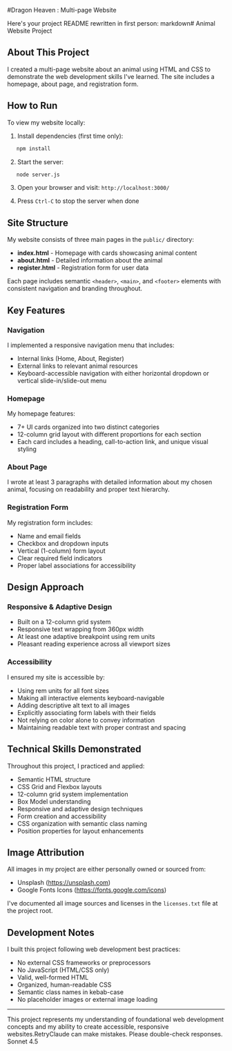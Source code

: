 #Dragon Heaven : Multi-page Website


Here's your project README rewritten in first person:
markdown# Animal Website Project

## About This Project

I created a multi-page website about an animal using HTML and CSS to demonstrate the web development skills I've learned. The site includes a homepage, about page, and registration form.

## How to Run

To view my website locally:

1. Install dependencies (first time only):
```bash
   npm install
```

2. Start the server:
```bash
   node server.js
```

3. Open your browser and visit: `http://localhost:3000/`

4. Press `Ctrl-C` to stop the server when done

## Site Structure

My website consists of three main pages in the `public/` directory:
- **index.html** - Homepage with cards showcasing animal content
- **about.html** - Detailed information about the animal
- **register.html** - Registration form for user data

Each page includes semantic `<header>`, `<main>`, and `<footer>` elements with consistent navigation and branding throughout.

## Key Features

### Navigation
I implemented a responsive navigation menu that includes:
- Internal links (Home, About, Register)
- External links to relevant animal resources
- Keyboard-accessible navigation with either horizontal dropdown or vertical slide-in/slide-out menu

### Homepage
My homepage features:
- 7+ UI cards organized into two distinct categories
- 12-column grid layout with different proportions for each section
- Each card includes a heading, call-to-action link, and unique visual styling

### About Page
I wrote at least 3 paragraphs with detailed information about my chosen animal, focusing on readability and proper text hierarchy.

### Registration Form
My registration form includes:
- Name and email fields
- Checkbox and dropdown inputs
- Vertical (1-column) form layout
- Clear required field indicators
- Proper label associations for accessibility

## Design Approach

### Responsive & Adaptive Design
- Built on a 12-column grid system
- Responsive text wrapping from 360px width
- At least one adaptive breakpoint using rem units
- Pleasant reading experience across all viewport sizes

### Accessibility
I ensured my site is accessible by:
- Using rem units for all font sizes
- Making all interactive elements keyboard-navigable
- Adding descriptive alt text to all images
- Explicitly associating form labels with their fields
- Not relying on color alone to convey information
- Maintaining readable text with proper contrast and spacing

## Technical Skills Demonstrated

Throughout this project, I practiced and applied:
- Semantic HTML structure
- CSS Grid and Flexbox layouts
- 12-column grid system implementation
- Box Model understanding
- Responsive and adaptive design techniques
- Form creation and accessibility
- CSS organization with semantic class naming
- Position properties for layout enhancements

## Image Attribution

All images in my project are either personally owned or sourced from:
- Unsplash (https://unsplash.com)
- Google Fonts Icons (https://fonts.google.com/icons)

I've documented all image sources and licenses in the `licenses.txt` file at the project root.

## Development Notes

I built this project following web development best practices:
- No external CSS frameworks or preprocessors
- No JavaScript (HTML/CSS only)
- Valid, well-formed HTML
- Organized, human-readable CSS
- Semantic class names in kebab-case
- No placeholder images or external image loading

---

This project represents my understanding of foundational web development concepts and my ability to create accessible, responsive websites.RetryClaude can make mistakes. Please double-check responses. Sonnet 4.5

